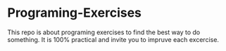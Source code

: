 # Programing-Exercises
This repo is about programing exercises to find the best way to do something. It is 100% practical and invite you to impruve each excercise. 
